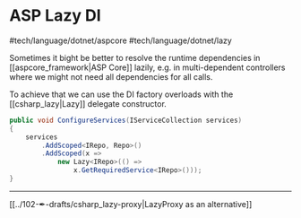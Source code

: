 # ASP Lazy DI
#tech/language/dotnet/aspcore #tech/language/dotnet/lazy 

Sometimes it bight be better to resolve the runtime dependencies in [[aspcore_framework|ASP Core]] lazily, e.g. in multi-dependent controllers where we might not need all dependencies for all calls.
	
To achieve that we can use the DI factory overloads with the [[csharp_lazy|Lazy<T>]] delegate constructor.
	
```csharp
public void ConfigureServices(IServiceCollection services)
{
	services
    	.AddScoped<IRepo, Repo>()
        .AddScoped(x => 
			new Lazy<IRepo>(() => 
				x.GetRequiredService<IRepo>()));
}
```

---

[[../102-✒-drafts/csharp_lazy-proxy|LazyProxy as an alternative]]
